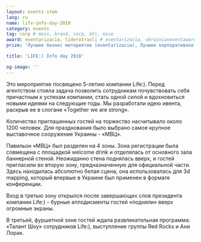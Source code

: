 ```yaml
---
layout: events-item
lang: ru
name: life-info-day-2010
category: events
tag: corp # mass, brand, corp, btl, mice
award: eventarizacia, liderotrasli # eventarizacia, ukrainianeventawards, liderotrasli
prize: 'Лучшее бизнес меториятие (eventarizacia), Лучшее корпоративное мероприятие (eventarizacia), 3место Лучшее корпоративное мероприятие (liderotrasli)'

title: 'LIFE:) Info day 2010'

og-image: ''
---
```


Это мероприятие посвящено 5-летию компании Life:). Перед агентством стояла задача позволить сотрудникам почувствовать себя причастным к успехам  компании, стать одной силой и вдохновиться новыми идеями на следующие годы. Мы разработали идею ивента, раскрыв ее в слогане  «Together we are strong».

Количество приглашенных гостей на торжество насчитывало около 1200 человек. Для празднования было выбрано самое крупное выставочное сооружение Украины - «МВЦ».

Павильон «МВЦ» был разделен на 4 зоны. Зона регистрации была совмещена с площадкой  welcome drink и отделялась от основного зала баннерной стеной. Неожиданно стена поднялась вверх, и гостей пригласили во вторую зону, предназначенную для официальной части. Здесь находилась абсолютно белая сцена, она использовалась для 3d mapping, который впервые в Украине был применен в формате конференции.

Вход в третью зону открылся после завершающих слов президента компании Life:) - бурные аплодисменты гостей «подняли» вверх огромные экраны.

В третьей, фуршетной зоне гостей ждала развлекательная программа: «Талант Шоу» сотрудников Life:), выступление группы Red Rocks и Ани Лорак.
